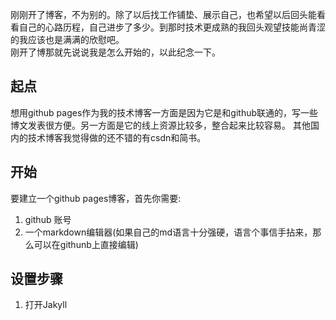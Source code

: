 刚刚开了博客，不为别的。除了以后找工作铺垫、展示自己，也希望以后回头能看看自己的心路历程，自己进步了多少。到那时技术更成熟的我回头观望技能尚青涩的我应该也是满满的欣慰吧。<br>
刚开了博那就先说说我是怎么开始的，以此纪念一下。

## 起点
想用github pages作为我的技术博客一方面是因为它是和github联通的，写一些博文发表很方便。另一方面是它的线上资源比较多，整合起来比较容易。
其他国内的技术博客我觉得做的还不错的有csdn和简书。

## 开始
要建立一个github pages博客，首先你需要:
 1. github 账号
 2. 一个markdown编辑器(如果自己的md语言十分强硬，语言个事信手拈来，那么可以在githunb上直接编辑)
 
## 设置步骤
1. 打开Jakyll

<!--stackedit_data:
eyJoaXN0b3J5IjpbMTg3NzYzMDkzNSw5ODc1MDQ0MTRdfQ==
-->